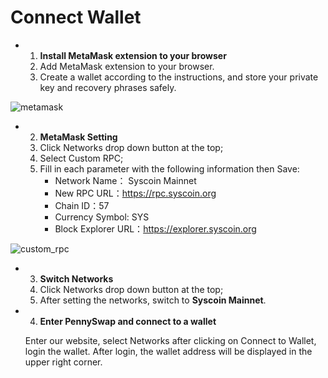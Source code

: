 # Connect Wallet

- 1. **Install MetaMask extension to your browser**
    1. Add MetaMask extension to your browser.
    2. Create a wallet according to the instructions, and store your private key and recovery phrases safely.

![metamask](https://i.ibb.co/44LN2Qh/metamask.png)

- 2. **MetaMask Setting**
    1. Click Networks drop down button at the top;
    2. Select Custom RPC;
    3. Fill in each parameter with the following information then Save:
        * Network Name： Syscoin Mainnet
        * New RPC URL：https://rpc.syscoin.org
        * Chain ID：57
        * Currency Symbol: SYS
        * Block Explorer URL：https://explorer.syscoin.org

![custom_rpc](https://i.ibb.co/3kVwpHv/metamask-setting.jpg)

- 3. **Switch Networks**
    1. Click Networks drop down button at the top;
    2. After setting the networks, switch to **Syscoin Mainnet**.

- 4. **Enter PennySwap and connect to a wallet**

    Enter our website, select Networks after clicking on Connect to Wallet, login the wallet. After login, the wallet address will be displayed in the upper right corner.